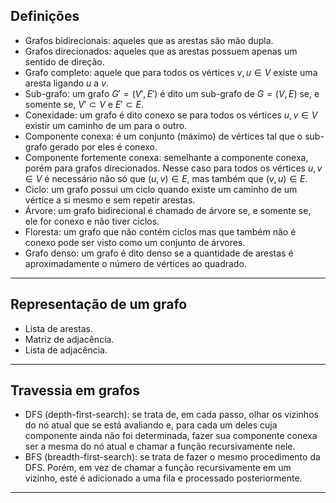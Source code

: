 ## Definições

- Grafos bidirecionais: aqueles que as arestas são mão dupla.
- Grafos direcionados: aqueles que as arestas possuem apenas um sentido de direção.
- Grafo completo: aquele que para todos os vértices $v, u \in V$ existe uma aresta ligando $u$ a $v$.
- Sub-grafo: um grafo $G' = (V', E')$ é dito um sub-grafo de $G = (V, E)$ se, e somente se, $V' \subset V \text{ e } E' \subset E$.
- Conexidade: um grafo é dito conexo se para todos os vértices $u, v \in V$ existir um caminho de um para o outro.
- Componente conexa: é um conjunto (máximo) de vértices tal que o sub-grafo gerado por eles é conexo.
- Componente fortemente conexa: semelhante a componente conexa, porém para grafos direcionados. Nesse caso para todos os vértices $u, v \in V$ é necessário não só que $(u, v) \in E$, mas também que $(v, u) \in E$.
- Ciclo: um grafo possui um ciclo quando existe um caminho de um vértice a si mesmo e sem repetir arestas.
- Árvore: um grafo bidirecional é chamado de árvore se, e somente se, ele for conexo e não tiver ciclos.
- Floresta: um grafo que não contém ciclos mas que também não é conexo pode ser visto como um conjunto de árvores.
- Grafo denso: um grafo é dito denso se a quantidade de arestas é aproximadamente o número de vértices ao quadrado.

---

## Representação de um grafo

- Lista de arestas.
- Matriz de adjacência.
- Lista de adjacência.

---

## Travessia em grafos

- DFS (depth-first-search): se trata de, em cada passo, olhar os vizinhos do nó atual que se está avaliando e, para cada um deles cuja componente ainda não foi determinada, fazer sua componente conexa ser a mesma do nó atual e chamar a função recursivamente nele.
- BFS (breadth-first-search): se trata de fazer o mesmo procedimento da DFS. Porém, em vez de chamar a função recursivamente em um vizinho, esté é adicionado a uma fila e processado posteriormente.

---